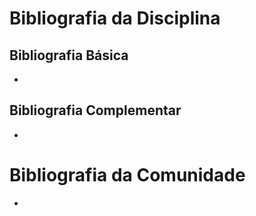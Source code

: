 # Bibliografia da Disciplina
## Bibliografia Básica
- 

## Bibliografia Complementar
- 

# Bibliografia da Comunidade
- []()